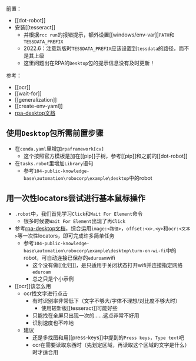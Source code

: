 前置：
- [[dot-robot]]
- 安装[[tesseract]]
  - 并根据`rcc run`的报错提示，额外设置[[windows/env-var]]`PATH`和`TESSDATA_PREFIX`
  - 2022.6：注意新版时`TESSDATA_PREFIX`应该设置到`tessdata`的路径，而不是其上级
  - 这里问题出在RPA的`Desktop`包的提示信息没有及时更新！

参考：
- [[ocr]]
- [[wait-for]]
- [[generalization]]
- [[create-env-yaml]]
- [rpa-desktop文档](https://robocorp.com/docs/libraries/rpa-framework/rpa-desktop)

## 使用`Desktop`包所需前置步骤
- 在`conda.yaml`里增加`rpaframework[cv]`
  - 这个按照官方模板是加在[[pip]]子树，参考[[pip]]和之前的[[dot-robot]]
- 在`tasks.robot`里增加`Library`语句
  - 参考`104-public-knowledge-base\automation\robocorp\example\desktop`中的robot
## 用一次性locators尝试进行基本鼠标操作
- `.robot`中，我们首先学习`Click`和`Wait For Element`命令
  - 很多时候要`Wait For Element`出现了再`Click`
- 参考[rpa-desktop文档](https://robocorp.com/docs/libraries/rpa-framework/rpa-desktop)，综合运用`image:<路径>`，`offset:<x>,<y>`和`ocr:<文本>`等一次性locators，即可完成许多简单任务
  - 参考`104-public-knowledge-base\automation\robocorp\example\desktop\turn-on-wi-fi`中的robot，可自动连接已保存的`eduroam`wifi
    - 这个没有做[[化归]]，是只适用于关闭状态打开wifi并连接指定网络`eduroam`
    - 总之只是个小示例
- [[ocr]]该怎么用
  - ocr找文字进行点击
    - 有时识别率非常低下（文字不够大/字体不理想/对比度不够大时）
      - 使用较新版[[tesseract]]可能好些
    - 只能找在全屏只出现一次的……这点非常不好用
    - 识别速度也不咋地
  - 建议
    - 还是多找图和用[[press-keys]]中提到的`Press keys`，`Type text`吧
    - ocr在需要读取东西时（先划定区域，再读取这个区域的文字是什么）时才适合用